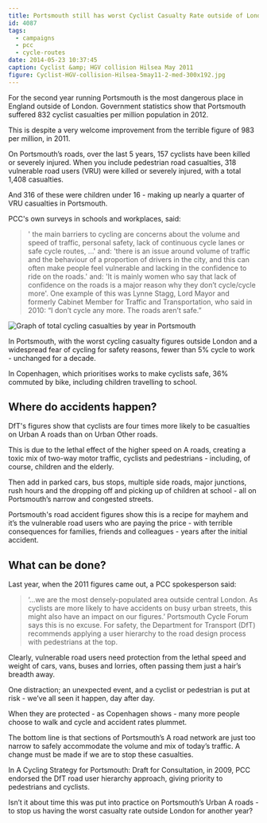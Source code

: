 ```yaml
---
title: Portsmouth still has worst Cyclist Casualty Rate outside of London
id: 4087
tags:
  - campaigns
  - pcc
  - cycle-routes
date: 2014-05-23 10:37:45
caption: Cyclist &amp; HGV collision Hilsea May 2011
figure: Cyclist-HGV-collision-Hilsea-5may11-2-med-300x192.jpg
---
```


For the second year running Portsmouth is the most dangerous place in England outside of London. Government statistics show that Portsmouth suffered 832 cyclist casualties per million population in 2012.

This is despite a very welcome improvement from the terrible figure of 983 per million, in 2011.

On Portsmouth’s roads, over the last 5 years, 157 cyclists have been killed or severely injured. When you include pedestrian road casualties, 318 vulnerable road users (VRU) were killed or severely injured, with a total 1,408 casualties.

And 316 of these were children under 16 - making up nearly a quarter of VRU casualties in Portsmouth.

PCC's own surveys in schools and workplaces, said:
> ' the main barriers to cycling are concerns about the volume and speed of traffic, personal safety, lack of continuous cycle lanes or safe cycle routes, ...'
and:
> 'there is an issue around volume of traffic and the behaviour of a proportion of drivers in the city, and this can often make people feel vulnerable and lacking in the confidence to ride on the roads.'
and:
> 'It is mainly women who say that lack of confidence on the roads is a major reason why they don’t cycle/cycle more'.
One example of this was Lynne Stagg, Lord Mayor and formerly Cabinet Member for Traffic and Transportation, who said in 2010: “I don’t cycle any more. The roads aren’t safe.”

![Graph of total cycling casualties by year in Portsmouth](/assets/oimg.png)

In Portsmouth, with the worst cycling casualty figures outside London and a widespread fear of cycling for safety reasons, fewer than 5% cycle to work - unchanged for a decade.

In Copenhagen, which prioritises works to make cyclists safe, 36% commuted by bike, including children travelling to school.

## Where do accidents happen?

DfT's figures show that cyclists are four times more likely to be casualties on Urban A roads than on Urban Other roads.

This is due to the lethal effect of the higher speed on A roads, creating a toxic mix of two-way motor traffic, cyclists and pedestrians - including, of course, children and the elderly.

Then add in parked cars, bus stops, multiple side roads, major junctions, rush hours and the dropping off and picking up of children at school - all on Portsmouth’s narrow and congested streets.

Portsmouth's road accident figures show this is a recipe for mayhem and it’s the vulnerable road users who are paying the price - with terrible consequences for families, friends and colleagues - years after the initial accident.

## What can be done?

Last year, when the 2011 figures came out, a PCC spokesperson said:
> ‘...we are the most densely-populated area outside central London. As cyclists are more likely to have accidents on busy urban streets, this might also have an impact on our figures.’
Portsmouth Cycle Forum says this is no excuse. For safety, the Department for Transport (DfT) recommends applying a user hierarchy to the road design process with pedestrians at the top.

Clearly, vulnerable road users need protection from the lethal speed and weight of cars, vans, buses and lorries, often passing them just a hair’s breadth away.

One distraction; an unexpected event, and a cyclist or pedestrian is put at risk - we’ve all seen it happen, day after day.

When they are protected - as Copenhagen shows - many more people choose to walk and cycle and accident rates plummet.

The bottom line is that sections of Portsmouth’s A road network are just too narrow to safely accommodate the volume and mix of today’s traffic. A change must be made if we are to stop these casualties.

In A Cycling Strategy for Portsmouth: Draft for Consultation, in 2009, PCC endorsed the DfT road user hierarchy approach, giving priority to pedestrians and cyclists.

Isn’t it about time this was put into practice on Portsmouth’s Urban A roads - to stop us having the worst casualty rate outside London for another year?
